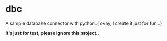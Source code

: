 # dbc
A sample database connector with python..( okay, I create it just for fun...)

**It's just for test, please ignore this project..**
